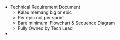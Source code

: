 - Technical Requirement Document
	- Kalau memang big or epic
	- Per epic not per sprint
	- Bare minimum: Flowchart & Sequence Diagram
	- Fully Owned by Tech Lead
- 